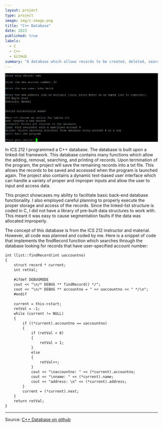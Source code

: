 ```yaml
---
layout: project
type: project
image: img/c-image.png
title: "C++ Database"
date: 2023
published: true
labels:
  - C
  - C++
  - GitHub
summary: "A database which allows records to be created, deleted, searched for and saves the data in a txt file."
---
```


<img class="img-fluid" src="https://github.com/AdrielWhite/AdrielWhite.github.io/blob/main/img/database/Screenshot%202024-01-18%20163501.png?raw=true" alt="database-running">

In ICS 212 I programmed a C++ database. The database is built upon a linked-list framework. This database contains many functions which allow the adding, removal, searching, and printing of records.  Upon termination of the program, the project will save the remaining records into a txt file. This allows the records to be saved and accessed when the program is launched again. The project also contains a dynamic text-based user interface which can handle a variety of proper and improper inputs and allow the user to input and access data.

This project showcases my ability to facilitate basic back-end database functionality. I also employed careful planning to properly execute the proper storage and access of the records. Since the linked-list structure is coded in C, I did not have a library of pre-built data structures to work with. This meant it was easy to cause segmentation faults if the data was allocated improperly.

The concept of this database is from the ICS 212 instructor and material. However, all code was planned and coded by me. Here is a snippet of code that implements the findRecord function which searches through the database looking for records that have user-specified account number:

```
int llist::findRecord(int uaccountno)
{
    struct record * current;
    int retVal;

    #ifdef DEBUGMODE
    cout << "\n/* DEBUG ** findRecord() */";
    cout << "\n/* DEBUG ** accountno = " << uaccountno << " */\n";
    #endif

    current = this->start;
    retVal = -1;
    while (current != NULL)
    {
        if ((*current).accountno == uaccountno)
        {
            if (retVal < 0)
            {
                retVal = 1;
            }
            else
            {
                retVal++;
            }
            cout << "\naccountno: " << (*current).accountno;
            cout << "\nname: " << (*current).name;
            cout << "address: \n" << (*current).address;
        }
        current = (*current).next;
    }
    return retVal;
}
```


<hr>

Source: <a href="https://github.com/AdrielWhite/c-project-database"><i class="large github icon "></i>C++ Database on github</a>
